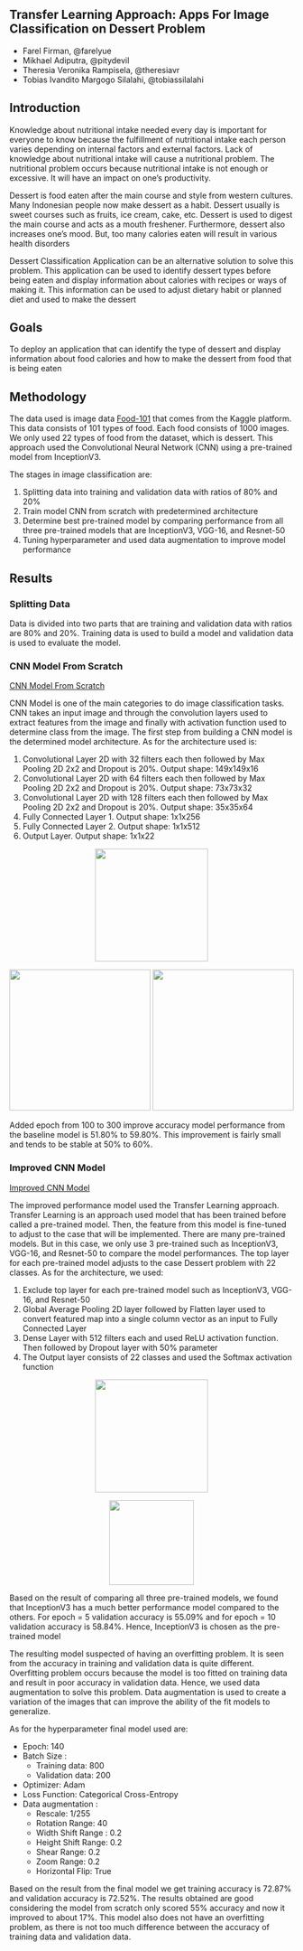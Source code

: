 ## Transfer Learning Approach: Apps For Image Classification on Dessert Problem

* Farel Firman, @farelyue
* Mikhael Adiputra, @pitydevil
* Theresia Veronika Rampisela, @theresiavr
* Tobias Ivandito Margogo Silalahi, @tobiassilalahi

## Introduction

Knowledge about nutritional intake needed every day is important for everyone to know because the fulfillment of nutritional intake each person varies depending on internal factors and external factors. Lack of knowledge about nutritional intake will cause a nutritional problem. The nutritional problem occurs because nutritional intake is not enough or excessive. It will have an impact on one’s productivity.

Dessert is food eaten after the main course and style from western cultures. Many Indonesian people now make dessert as a habit. Dessert usually is sweet courses such as fruits, ice cream, cake, etc. Dessert is used to digest the main course and acts as a mouth freshener. Furthermore, dessert also increases one’s mood. But, too many calories eaten will result in various health disorders

Dessert Classification Application can be an alternative solution to solve this problem. This application can be used to identify dessert types before being eaten and display information about calories with recipes or ways of making it. This information can be used to adjust dietary habit or planned diet and used to make the dessert

## Goals

To deploy an application that can identify the type of dessert and display information about food calories and how to make the dessert from food that is being eaten

## Methodology

The data used is image data [Food-101](http://www.kaggle.com/kmader/food41) that comes from the Kaggle platform. This data consists of 101 types of food. Each food consists of 1000 images. We only used 22 types of food from the dataset, which is dessert. This approach used the Convolutional Neural Network (CNN) using a pre-trained model from InceptionV3. 

The stages in image classification are:

1. Splitting data into training and validation data with ratios of 80% and 20%
2. Train model CNN from scratch with predetermined architecture
3. Determine best pre-trained model by comparing performance from all three pre-trained models that are InceptionV3, VGG-16, and Resnet-50
4. Tuning hyperparameter and used data augmentation to improve model performance


## Results

### Splitting Data

Data is divided into two parts that are training and validation data with ratios are 80% and 20%. Training data is used to build a model and validation data is used to evaluate the model.

### CNN Model From Scratch
[CNN Model From Scratch](https://github.com/pitydevil/Bangkit-Final-Project-Dessert/blob/master/Bangkit%20Last%20Assignment.ipynb)

CNN Model is one of the main categories to do image classification tasks. CNN takes an input image and through the convolution layers used to extract features from the image and finally with activation function used to determine class from the image. The first step from building a CNN model is the determined model architecture. As for the architecture used is:

1. Convolutional Layer 2D with 32 filters each then followed by Max Pooling 2D 2x2 and Dropout is 20%. Output shape: 149x149x16
2. Convolutional Layer 2D with 64 filters each then followed by Max Pooling 2D 2x2 and Dropout is 20%. Output shape: 73x73x32
3. Convolutional Layer 2D with 128 filters each then followed by Max Pooling 2D 2x2 and Dropout is 20%. Output shape: 35x35x64
4. Fully Connected Layer 1. Output shape: 1x1x256
5. Fully Connected Layer 2. Output shape: 1x1x512
6. Output Layer. Output shape: 1x1x22

<p align = "center">
	<img height = "200" src="https://raw.githubusercontent.com/pitydevil/Bangkit-Final-Project-Dessert/master/Images/baseline%20architecture.png">
</p>

<p align = "center">
	<img width = "250" src="https://raw.githubusercontent.com/pitydevil/Bangkit-Final-Project-Dessert/master/Images/baseline%20100.png">
	<img width = "250" src="https://raw.githubusercontent.com/pitydevil/Bangkit-Final-Project-Dessert/master/Images/baseline%20300.png">
</p>

Added epoch from 100 to 300 improve accuracy model performance from the baseline model is 51.80% to 59.80%. This improvement is fairly small and tends to be stable at 50% to 60%.

### Improved CNN Model
[Improved CNN Model](https://github.com/pitydevil/Bangkit-Final-Project-Dessert/blob/master/Transfer%20Learning%20with%20Google%20Colab%20(old%20data%20split).ipynb)

The improved performance model used the Transfer Learning approach. Transfer Learning is an approach used model that has been trained before called a pre-trained model. Then, the feature from this model is fine-tuned to adjust to the case that will be implemented. There are many pre-trained models. But in this case, we only use 3 pre-trained such as InceptionV3, VGG-16, and Resnet-50 to compare the model performances. The top layer for each pre-trained model adjusts to the case Dessert problem with 22 classes. As for the architecture, we used:

1. Exclude top layer for each pre-trained model such as InceptionV3, VGG-16, and Resnet-50
2. Global Average Pooling 2D layer followed by Flatten layer used to convert featured map into a single column vector as an input to Fully Connected Layer
3. Dense Layer with 512 filters each and used ReLU activation function. Then followed by Dropout layer with 50% parameter
4. The Output layer consists of 22 classes and used the Softmax activation function

<p align = "center">
	<img height = "200" src="https://raw.githubusercontent.com/pitydevil/Bangkit-Final-Project-Dessert/master/Images/compare%20architecture.png">
</p>

<p align = "center">
	<img height = "150" src="https://raw.githubusercontent.com/pitydevil/Bangkit-Final-Project-Dessert/master/Images/compare%20result.png">
</p>

Based on the result of comparing all three pre-trained models, we found that InceptionV3 has a much better performance model compared to the others. For epoch = 5 validation accuracy is 55.09% and for epoch = 10 validation accuracy is 58.84%. Hence, InceptionV3 is chosen as the pre-trained model

The resulting model suspected of having an overfitting problem. It is seen from the accuracy in training and validation data is quite different. Overfitting problem occurs because the model is too fitted on training data and result in poor accuracy in validation data. Hence, we used data augmentation to solve this problem. Data augmentation is used to create a variation of the images that can improve the ability of the fit models to generalize.

As for the hyperparameter final model used are:

* Epoch: 140
* Batch Size :
	* Training data: 800
	* Validation data: 200
* Optimizer: Adam
* Loss Function: Categorical Cross-Entropy
* Data augmentation :
	* Rescale: 1/255
	* Rotation Range: 40
	* Width Shift Range : 0.2
	* Height Shift Range: 0.2
	* Shear Range: 0.2
	* Zoom Range: 0.2
	* Horizontal Flip: True

Based on the result from the final model we get training accuracy is 72.87% and validation accuracy is 72.52%. The results obtained are good considering the model from scratch only scored 55% accuracy and now it improved to about 17%. This model also does not have an overfitting problem, as there is not too much difference between the accuracy of training data and validation data.

